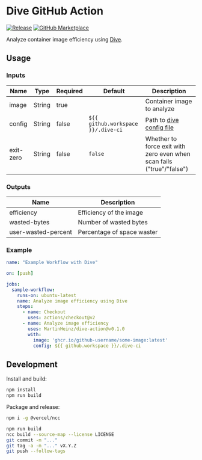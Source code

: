# Dive GitHub Action

[![Release][release-badge]][release]
[![GitHub Marketplace][marketplace-badge]][marketplace]

Analyze container image efficiency using [Dive](https://github.com/wagoodman/dive).

## Usage

### Inputs

| Name       | Type   | Required | Default                             | Description                                                                  |
| ---------- | ------ | -------- | ----------------------------------- | ---------------------------------------------------------------------------- |
| image      | String | true     |                                     | Container image to analyze                                                   |
| config     | String | false    | `${{ github.workspace }}/.dive-ci`  | Path to [dive config file](https://github.com/wagoodman/dive#ci-integration) |
| exit-zero  | String | false    | `false`                             | Whether to force exit with zero even when scan fails ("true"/"false")        |

### Outputs

| Name                | Description                 |
| ------------------- | --------------------------- |
| efficiency          | Efficiency of the image     |
| wasted-bytes        | Number of wasted bytes      |
| user-wasted-percent | Percentage of space waster  |

### Example

```yaml
name: "Example Workflow with Dive"

on: [push]

jobs:
  sample-workflow:
    runs-on: ubuntu-latest
    name: Analyze image efficiency using Dive
    steps:
      - name: Checkout
        uses: actions/checkout@v2
      - name: Analyze image efficiency
        uses: MartinHeinz/dive-action@v0.1.0
        with:
          image: 'ghcr.io/github-username/some-image:latest'
          config: ${{ github.workspace }}/.dive-ci
```

## Development

Install and build:

```bash
npm install
npm run build
```

Package and release:

```bash
npm i -g @vercel/ncc

npm run build
ncc build --source-map --license LICENSE
git commit -m "..."
git tag -a -m "..." vX.Y.Z
git push --follow-tags
```

[release]: https://github.com/MartinHeinz/dive-action/releases/latest
[release-badge]: https://img.shields.io/github/release/MartinHeinz/dive-action.svg?logo=github&color=green
[marketplace]: https://github.com/marketplace/actions/dive-container-image-analysis
[marketplace-badge]: https://img.shields.io/badge/marketplace-dive--container--image--analysis-green?logo=github
